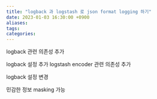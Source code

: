 ```yaml
---
title: "logback 과 logstash 로 json format logging 하기"
date: 2023-01-03 16:30:00 +0900
aliases: 
tags: 
categories: 
---
```


logback 관련 의존성 추가

logback 설정 추가
logstash encoder 관련 의존성 추가

logback 설정 변경

민감한 정보 masking 가능
